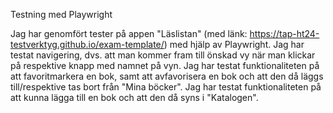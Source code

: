 Testning med Playwright

Jag har genomfört tester på appen "Läslistan" (med länk: https://tap-ht24-testverktyg.github.io/exam-template/) med hjälp av Playwright.
Jag har testat navigering, dvs. att man kommer fram till önskad vy när man klickar på respektive knapp med namnet på vyn. 
Jag har testat funktionaliteten på att favoritmarkera en bok, samt att avfavorisera en bok och att den då läggs till/respektive tas bort från "Mina böcker".
Jag har testat funktionaliteten på att kunna lägga till en bok och att den då syns i "Katalogen". 
